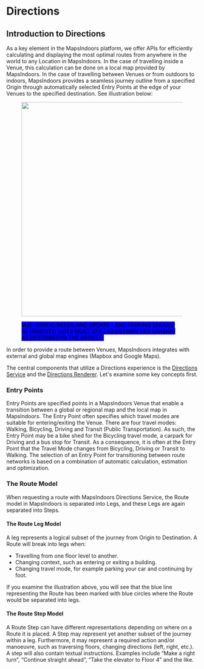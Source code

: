 # Directions

## Introduction to Directions

As a key element in the MapsIndoors platform, we offer APIs for efficiently calculating and displaying the most optimal routes from anywhere in the world to any Location in MapsIndoors. In the case of travelling inside a Venue, this calculation can be done on a local map provided by MapsIndoors. In the case of travelling between Venues or from outdoors to indoors, MapsIndoors provides a seamless journey outline from a specified Origin through automatically selected Entry Points at the edge of your Venues to the specified destination. See illustration below:

<figure><img src="https://docs.mapsindoors.com/img/directions/directions-with-entry-points.svg" alt="" width="563"><figcaption><p><mark style="background-color:blue;">MJE: GRAFIC NEEDS AND UPDATE - AND PARKING SHOULD BE REMOVED. DOTS MUST STILL ILLUSTRATE LEG DIVISION AS DESCRIBED IN THE ARTICLE.</mark></p></figcaption></figure>

In order to provide a route between Venues, MapsIndoors integrates with external and global map engines (Mapbox and Google Maps).

The central components that utilize a Directions experience is the [Directions Service](https://docs.mapsindoors.com/directions-service/) and the [Directions Renderer](https://docs.mapsindoors.com/directions-renderer/). Let's examine some key concepts first.

### Entry Points[​](https://docs.mapsindoors.com/directions-intro#entry-points) <a href="#entry-points" id="entry-points"></a>

Entry Points are specified points in a MapsIndoors Venue that enable a transition between a global or regional map and the local map in MapsIndoors. The Entry Point often specifies which travel modes are suitable for entering/exiting the Venue. There are four travel modes: Walking, Bicycling, Driving and Transit (Public Transportation). As such, the Entry Point may be a bike shed for the Bicycling travel mode, a carpark for Driving and a bus stop for Transit. As a consequence, it is often at the Entry Point that the Travel Mode changes from Bicycling, Driving or Transit to Walking. The selection of an Entry Point for transitioning between route networks is based on a combination of automatic calculation, estimation and optimization.

### The Route Model[​](https://docs.mapsindoors.com/directions-intro#the-route-model) <a href="#the-route-model" id="the-route-model"></a>

When requesting a route with MapsIndoors Directions Service, the Route model in MapsIndoors is separated into Legs, and these Legs are again separated into Steps.&#x20;

#### The Route Leg Model[​](https://docs.mapsindoors.com/directions-intro#the-route-leg-model) <a href="#the-route-leg-model" id="the-route-leg-model"></a>

A leg represents a logical subset of the journey from Origin to Destination. A Route will break into legs when:

* Travelling from one floor level to another.
* Changing context, such as entering or exiting a building.
* Changing travel mode, for example parking your car and continuing by foot.

If you examine the illustration above, you will see that the blue line representing the Route has been marked with blue circles where the Route would be separated into legs.

#### The Route Step Model[​](https://docs.mapsindoors.com/directions-intro#the-route-step-model) <a href="#the-route-step-model" id="the-route-step-model"></a>

A Route Step can have different representations depending on where on a Route it is placed. A Step may represent yet another subset of the journey within a leg. Furthermore, it may represent a required action and/or manoeuvre, such as traversing floors, changing directions (left, right, etc.). A step will also contain textual instructions. Examples include “Make a right turn”, “Continue straight ahead”, “Take the elevator to Floor 4” and the like.
